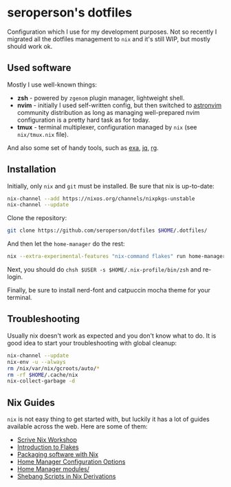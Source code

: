 # seroperson's dotfiles

Configuration which I use for my development purposes. Not so recently I migrated all the dotfiles 
management to `nix` and it's still WIP, but mostly should work ok.

## Used software

Mostly I use well-known things:

* **zsh** - powered by `zgenom` plugin manager, lightweight shell.
* **nvim** - initially I used self-written config, but then switched to [astronvim][1] community distribution
  as long as managing well-prepared nvim configuration is a pretty hard task as for today. 
* **tmux** - terminal multiplexer, configuration managed by `nix` (see `nix/tmux.nix` file).

And also some set of handy tools, such as [exa][2], [jq][3], [rg][4].

## Installation

Initially, only `nix` and `git` must be installed. Be sure that nix is up-to-date:

```sh
nix-channel --add https://nixos.org/channels/nixpkgs-unstable
nix-channel --update
```

Clone the repository:

```sh
git clone https://github.com/seroperson/dotfiles $HOME/.dotfiles/
```

And then let the `home-manager` do the rest:

```sh
nix --extra-experimental-features "nix-command flakes" run home-manager/release-24.05 -- init --switch $HOME/.dotfiles/
```

Next, you should do `chsh $USER -s $HOME/.nix-profile/bin/zsh` and re-login.

Finally, be sure to install nerd-font and catpuccin mocha theme for your terminal.

## Troubleshooting

Usually nix doesn't work as expected and you don't know what to do. 
It is good idea to start your troubleshooting with global cleanup:

```sh
nix-channel --update
nix-env -u --always
rm /nix/var/nix/gcroots/auto/*
rm -rf $HOME/.cache/nix
nix-collect-garbage -d
```

## Nix Guides

`nix` is not easy thing to get started with, but luckily it has a lot of guides available across the web.
Here are some of them: 

- [Scrive Nix Workshop][7]
- [Introduction to Flakes][5]
- [Packaging software with Nix][10]
- [Home Manager Configuration Options][9]
- [Home Manager modules/][8]
- [Shebang Scripts in Nix Derivations][6]

[1]: https://astronvim.com/
[2]: https://github.com/ogham/exa
[3]: https://github.com/jqlang/jq
[4]: https://github.com/BurntSushi/ripgrep
[5]: https://nixos-and-flakes.thiscute.world/nixos-with-flakes/introduction-to-flakes
[6]: https://gist.github.com/CMCDragonkai/e82bce7bea30e28ebe6796025aa9e722
[7]: https://scrive.github.io/nix-workshop/index.html
[8]: https://github.com/nix-community/home-manager/tree/master/modules
[9]: https://nix-community.github.io/home-manager/options.xhtml
[10]: https://docs.replit.com/tutorials/replit/nix-packaging

